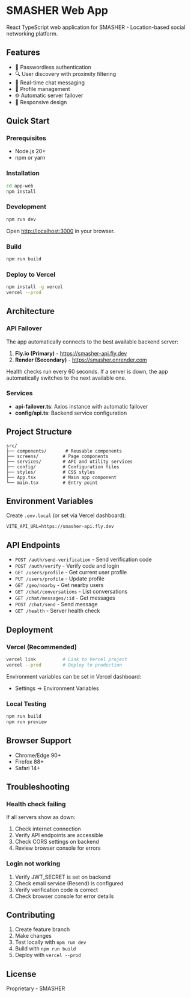 # SMASHER Web App

React TypeScript web application for SMASHER - Location-based social networking platform.

## Features

- 🔐 Passwordless authentication
- 🔍 User discovery with proximity filtering
- 💬 Real-time chat messaging
- 👤 Profile management
- 🌐 Automatic server failover
- 📱 Responsive design

## Quick Start

### Prerequisites

- Node.js 20+
- npm or yarn

### Installation

```bash
cd app-web
npm install
```

### Development

```bash
npm run dev
```

Open [http://localhost:3000](http://localhost:3000) in your browser.

### Build

```bash
npm run build
```

### Deploy to Vercel

```bash
npm install -g vercel
vercel --prod
```

## Architecture

### API Failover

The app automatically connects to the best available backend server:

1. **Fly.io (Primary)** - https://smasher-api.fly.dev
2. **Render (Secondary)** - https://smasher.onrender.com

Health checks run every 60 seconds. If a server is down, the app automatically switches to the next available one.

### Services

- **api-failover.ts**: Axios instance with automatic failover
- **config/api.ts**: Backend service configuration

## Project Structure

```
src/
├── components/       # Reusable components
├── screens/         # Page components
├── services/        # API and utility services
├── config/          # Configuration files
├── styles/          # CSS styles
├── App.tsx          # Main app component
└── main.tsx         # Entry point
```

## Environment Variables

Create `.env.local` (or set via Vercel dashboard):

```env
VITE_API_URL=https://smasher-api.fly.dev
```

## API Endpoints

- `POST /auth/send-verification` - Send verification code
- `POST /auth/verify` - Verify code and login
- `GET /users/profile` - Get current user profile
- `PUT /users/profile` - Update profile
- `GET /geo/nearby` - Get nearby users
- `GET /chat/conversations` - List conversations
- `GET /chat/messages/:id` - Get messages
- `POST /chat/send` - Send message
- `GET /health` - Server health check

## Deployment

### Vercel (Recommended)

```bash
vercel link          # Link to Vercel project
vercel --prod        # Deploy to production
```

Environment variables can be set in Vercel dashboard:
- Settings → Environment Variables

### Local Testing

```bash
npm run build
npm run preview
```

## Browser Support

- Chrome/Edge 90+
- Firefox 88+
- Safari 14+

## Troubleshooting

### Health check failing

If all servers show as down:
1. Check internet connection
2. Verify API endpoints are accessible
3. Check CORS settings on backend
4. Review browser console for errors

### Login not working

1. Verify JWT_SECRET is set on backend
2. Check email service (Resend) is configured
3. Verify verification code is correct
4. Check browser console for error details

## Contributing

1. Create feature branch
2. Make changes
3. Test locally with `npm run dev`
4. Build with `npm run build`
5. Deploy with `vercel --prod`

## License

Proprietary - SMASHER